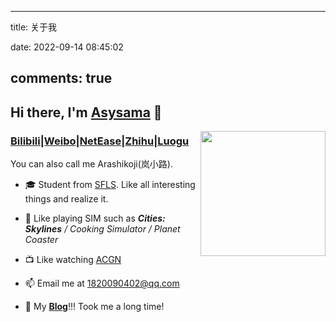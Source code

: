 ﻿---

title: 关于我

date: 2022-09-14 08:45:02

comments: true
---

## Hi there, I'm [Asysama](https://asysama.github.io) 👋

<img align="right" width="200" src="https://img1.imgtp.com/2022/09/13/UZd2PQtJ.png">



### [Bilibili](https://space.bilibili.com/513449298)|[Weibo](https://weibo.com/u/7360841605)|[NetEase](https://music.163.com/#/user/home?id=1901649037)|[Zhihu](https://www.zhihu.com/people/asyopic)|[Luogu](https://www.luogu.com.cn/user/349498)

You can also call me Arashikoji(岚小路).
- 🎓 Student from [SFLS](https://www.sfls.net.cn). Like all interesting things and realize it.

- 🎯 Like playing SIM such as ***Cities: Skylines** / Cooking Simulator / Planet Coaster*

- 📺 Like watching [ACGN](https://zh.moegirl.org.cn/Mainpage)
- 📫 Email me at [1820090402@qq.com](mailto:1820090402@qq.com)

- 📝 My **[Blog](https://asysama.github.io)**!!! Took me a long time!

